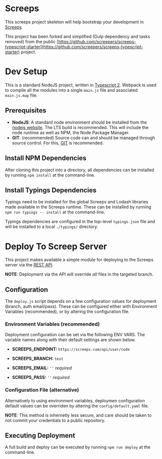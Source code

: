 # Screeps
This screeps project skeleton will help bootstrap your development in [Screeps](https://screeps.com/).

This project has been forked and simplified (Gulp dependency and tasks removed) from the public [https://github.com/screepers/screeps-typescript-starter](https://github.com/screepers/screeps-typescript-starter) project.

# Dev Setup
This is a standard NodeJS project, written in [Typescript 2](https://www.typescriptlang.org/).  Webpack is used to compile all the modules into a single `main.js` file and associated `main.js.map` file.

## Prerequisites
- **NodeJS**: A standard node environment should be installed from the [nodejs website](https://nodejs.org/en/).  The LTS build is recommended.  This will include the node runtime as well as NPM, the Node Package Manager.
- **GIT**: (recommended) Source code can and should be managed through source control.  For this, [GIT](https://git-scm.com/downloads) is recommended.

## Install NPM Dependencies
After cloning this project into a directory, all dependencies can be installed by running `npm install` at the command-line.

## Install Typings Dependencies
Typings need to be installed for the global Screeps and Lodash libraries made available in the Screeps runtime.  These can be installed by running `npm run typings -- install` at the command-line.

Typings dependencies are configured in the top-level `typings.json` file and will be installed to a local `./typings/` directory.

# Deploy To Screep Server
This project makes available a simple module for deploying to the Screeps server via the [REST API](http://support.screeps.com/hc/en-us/articles/203022612-Committing-scripts-using-direct-API-access).

**NOTE**: Deployment via the API will override *all* files in the targeted branch.

## Configuration
The `deploy.js` script depends on a few configuration values for deployment (branch, auth email/pass).  These can be configured either with Environment Variables (recommended), or by altering the configuration file.

### Environment Variables (recommended)
Deployment configuration can be set via the following ENV VARS.  The variable names along with their default settings are shown below.
- **SCREEPS_ENDPOINT:** `https://screeps.com/api/user/code`

- **SCREEPS_BRANCH:** `test`

- **SCREEPS_EMAIL:** `''` *required*

- **SCREEPS_PASS:** `''` *required*


### Configuration File (alternative)
Alternatively to using environment variables, deploymen configuration default values can be overriden by altering the `config/default.yaml` file.

**NOTE**: This method is inhernetly less secure, and care should be taken to not commit your credentials to a public repository.

## Executing Deployment
A full build and deploy can be executed by running `npm run deploy` at the command-line.